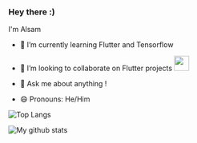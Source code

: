 ### Hey there :) 
I'm Alsam



<!--Here are some ideas to get you started:-->

<!--- 🔭 I’m currently working on ...-->
- 🌱 I’m currently learning Flutter and Tensorflow

- 👯 I’m looking to collaborate on Flutter projects <img src="https://media.giphy.com/media/WUlplcMpOCEmTGBtBW/giphy.gif" width="30"> 
<!--- 🤔 I’m looking for help with ...-->
- 💬 Ask me about anything !
<!--- 📫 How to reach me: ...-->
- 😄 Pronouns: He/Him
<!--- ⚡ Fun fact: ...
-->
![Top Langs](https://github-readme-stats.vercel.app/api/top-langs/?username=alsam123&layout=compact&text_color=#262626)

![My github stats](https://github-readme-stats.vercel.app/api?username=alsam123&theme=graywhite&show_icons=true)

